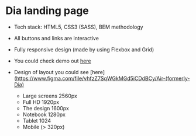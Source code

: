 # Dia landing page

- Tech stack: HTML5, CSS3 (SASS), BEM methodology
- All buttons and links are interactive
- Fully responsive design (made by using Flexbox and Grid)
- You could check demo out [here](https://ztx25.github.io/layout_dia/)
- Design of layout you could see [here](https://www.figma.com/file/vhfzZ7SqWGkMGd5iCDdBCy/Air-(formerly-Dia)

  - Large screens 2560px
  - Full HD 1920px
  - The design 1600px
  - Notebook 1280px
  - Tablet 1024
  - Mobile (> 320px)
